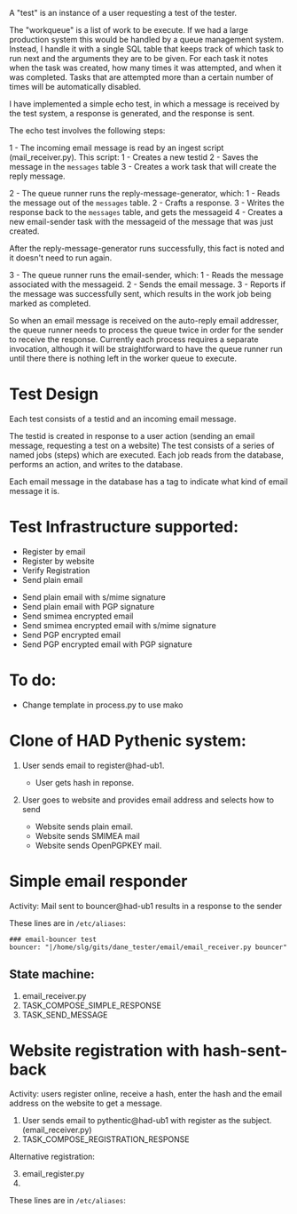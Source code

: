 A "test" is an instance of a user requesting a test of the tester.

The "workqueue" is a list of work to be execute. If we had a large
production system this would be handled by a queue management
system. Instead, I handle it with a single SQL table that keeps track
of which task to run next and the arguments they are to be
given. For each task it notes when the task was created, how many
times it was attempted, and when it was completed. Tasks that are
attempted more than a certain number of times will be automatically
disabled.

I have implemented a simple echo test, in which a message is received
by the test system, a response is generated, and the response is sent.

The echo test involves the following steps:

1 - The incoming email message is read by an ingest script (mail_receiver.py). This script:
    1 - Creates a new testid
    2 - Saves the message in the `messages` table
    3 - Creates a work task that will create the reply message.

2 - The queue runner runs the reply-message-generator, which:
    1 - Reads the message out of the `messages` table.
    2 - Crafts a response.
    3 - Writes the response back to the `messages` table, and gets the messageid
    4 - Creates a new email-sender task with the messageid of the
        message that was just created.

   After the reply-message-generator runs successfully, this fact is
   noted and it doesn't need to run again. 

3 - The queue runner runs the email-sender, which:
    1 - Reads the message associated with the messageid.
    2 - Sends the email message.
    3 - Reports if the message was successfully sent, which results in
        the work job being marked as completed.

So when an email message is received on the auto-reply email
addresser, the queue runner needs to process the queue 
twice in order for the sender to receive the response. Currently each
process requires a separate invocation, although it will be
straightforward to have the queue runner run until there there is
nothing left in the worker queue to execute.

Test Design
===========

Each test consists of a testid and an incoming email message.

The testid is created in response to a user action (sending an email
message, requesting a test on a website) The test consists of a series
of named jobs (steps) which are executed.  Each job reads from the
database, performs an action, and writes to the database.

Each email message in the database has a tag to indicate what kind of
email message it is.


Test Infrastructure supported:
==============================
+ Register by email
+ Register by website
+ Verify Registration
+ Send plain email
- Send plain email with s/mime signature
- Send plain email with PGP signature
- Send smimea encrypted email 
- Send smimea encrypted email with s/mime signature
- Send PGP encrypted email
- Send PGP encrypted email with PGP signature


To do:
======
- Change template in process.py to use mako

Clone of HAD Pythenic system:
================================
1. User sends email to register@had-ub1.
   - User gets hash in reponse.

2. User goes to website and provides email address and selects how to send
   - Website sends plain email.
   - Website sends SMIMEA mail
   - Website sends OpenPGPKEY mail.


Simple email responder
======================
Activity: Mail sent to bouncer@had-ub1 results in a response to the sender

These lines are in `/etc/aliases`:

    ### email-bouncer test 
    bouncer: "|/home/slg/gits/dane_tester/email/email_receiver.py bouncer"

State machine:
--------------
1. email_receiver.py 
2. TASK_COMPOSE_SIMPLE_RESPONSE
3. TASK_SEND_MESSAGE


Website registration with hash-sent-back
========================================
Activity: users register online, receive a hash, enter the hash and the email address on the website to get a message.

1. User sends email to pythentic@had-ub1 with register as the subject.  (email_receiver.py)
2. TASK_COMPOSE_REGISTRATION_RESPONSE

Alternative registration:

3. email_register.py <emailaddress>
4. 


These lines are in `/etc/aliases`:

